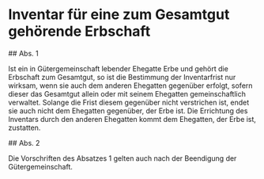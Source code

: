 # Inventar für eine zum Gesamtgut gehörende Erbschaft



\#\# Abs. 1

 Ist ein in Gütergemeinschaft lebender Ehegatte Erbe und gehört die Erbschaft zum Gesamtgut, so ist die Bestimmung der Inventarfrist nur wirksam, wenn sie auch dem anderen Ehegatten gegenüber erfolgt, sofern dieser das Gesamtgut allein oder mit seinem Ehegatten gemeinschaftlich verwaltet. Solange die Frist diesem gegenüber nicht verstrichen ist, endet sie auch nicht dem Ehegatten gegenüber, der Erbe ist. Die Errichtung des Inventars durch den anderen Ehegatten kommt dem Ehegatten, der Erbe ist, zustatten.

\#\# Abs. 2

 Die Vorschriften des Absatzes 1 gelten auch nach der Beendigung der Gütergemeinschaft. 

